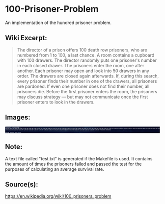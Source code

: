 # 100-Prisoner-Problem
An implementation of the hundred prisoner problem.

## Wiki Excerpt:
> The director of a prison offers 100 death row prisoners, who are numbered from 1 to 100, a last chance. A room contains a cupboard with 100 drawers. The director randomly puts one prisoner's number in each closed drawer. The prisoners enter the room, one after another. Each prisoner may open and look into 50 drawers in any order. The drawers are closed again afterwards. If, during this search, every prisoner finds their number in one of the drawers, all prisoners are pardoned. If even one prisoner does not find their number, all prisoners die. Before the first prisoner enters the room, the prisoners may discuss strategy — but may not communicate once the first prisoner enters to look in the drawers.

## Images:
![Image of a completed test](https://github.com/AnthonyLopez-Github/100-Prisoner-Problem/blob/main/fig1.png)

## Note:
A text file called "test.txt" is generated if the Makefile is used. It contains the amount of times the prisoners failed and passed the test for the purposes of calculating an average survival rate.

## Source(s):
https://en.wikipedia.org/wiki/100_prisoners_problem
